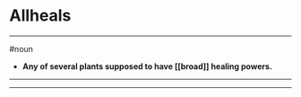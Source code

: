 # Allheals
---
#noun
- **Any of several plants supposed to have [[broad]] healing powers.**
---
---
